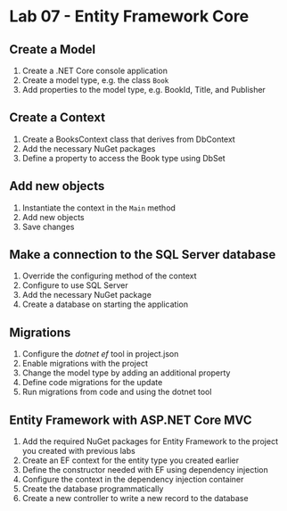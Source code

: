 # Lab 07 - Entity Framework Core

## Create a Model

1. Create a .NET Core console application
2. Create a model type, e.g. the class `Book`
3. Add properties to the model type, e.g. BookId, Title, and Publisher

## Create a Context

1. Create a BooksContext class that derives from DbContext
2. Add the necessary NuGet packages
3. Define a property to access the Book type using DbSet

## Add new objects

1. Instantiate the context in the `Main` method
2. Add new objects
3. Save changes

## Make a connection to the SQL Server database

1. Override the configuring method of the context
2. Configure to use SQL Server
3. Add the necessary NuGet package
4. Create a database on starting the application

## Migrations

1. Configure the *dotnet ef* tool in project.json
2. Enable migrations with the project
3. Change the model type by adding an additional property
4. Define code migrations for the update
5. Run migrations from code and using the dotnet tool

## Entity Framework with ASP.NET Core MVC 

1. Add the required NuGet packages for Entity Framework to the project you created with previous labs
2. Create an EF context for the entity type you created earlier
3. Define the constructor needed with EF using dependency injection
4. Configure the context in the dependency injection container
5. Create the database programmatically
5. Create a new controller to write a new record to the database